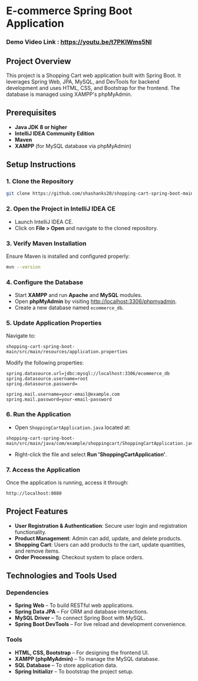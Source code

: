 # E-commerce Spring Boot Application

### Demo Video Link : https://youtu.be/t7PKlWms5NI

## Project Overview
This project is a Shopping Cart web application built with Spring Boot. It leverages Spring Web, JPA, MySQL, and DevTools for backend development and uses HTML, CSS, and Bootstrap for the frontend. The database is managed using XAMPP's phpMyAdmin.

## Prerequisites
- **Java JDK 8 or higher**
- **IntelliJ IDEA Community Edition**
- **Maven**
- **XAMPP** (for MySQL database via phpMyAdmin)

## Setup Instructions

### 1. Clone the Repository
```bash
git clone https://github.com/shashanks20/shopping-cart-spring-boot-main.git
```

### 2. Open the Project in IntelliJ IDEA CE
- Launch IntelliJ IDEA CE.
- Click on **File > Open** and navigate to the cloned repository.

### 3. Verify Maven Installation
Ensure Maven is installed and configured properly:
```bash
mvn --version
```

### 4. Configure the Database
- Start **XAMPP** and run **Apache** and **MySQL** modules.
- Open **phpMyAdmin** by visiting [http://localhost:3306/phpmyadmin](http://localhost:3306/phpmyadmin).
- Create a new database named `ecommerce_db`.

### 5. Update Application Properties
Navigate to:
```
shopping-cart-spring-boot-main/src/main/resources/application.properties
```
Modify the following properties:
```properties
spring.datasource.url=jdbc:mysql://localhost:3306/ecommerce_db
spring.datasource.username=root
spring.datasource.password=

spring.mail.username=your-email@example.com
spring.mail.password=your-email-password
```

### 6. Run the Application
- Open `ShoppingCartApplication.java` located at:
```
shopping-cart-spring-boot-main/src/main/java/com/example/shoppingcart/ShoppingCartApplication.java
```
- Right-click the file and select **Run 'ShoppingCartApplication'**.

### 7. Access the Application
Once the application is running, access it through:
```
http://localhost:8080
```

## Project Features
- **User Registration & Authentication**: Secure user login and registration functionality.
- **Product Management**: Admin can add, update, and delete products.
- **Shopping Cart**: Users can add products to the cart, update quantities, and remove items.
- **Order Processing**: Checkout system to place orders.

## Technologies and Tools Used
### Dependencies
- **Spring Web** – To build RESTful web applications.
- **Spring Data JPA** – For ORM and database interactions.
- **MySQL Driver** – To connect Spring Boot with MySQL.
- **Spring Boot DevTools** – For live reload and development convenience.

### Tools
- **HTML, CSS, Bootstrap** – For designing the frontend UI.
- **XAMPP (phpMyAdmin)** – To manage the MySQL database.
- **SQL Database** – To store application data.
- **Spring Initializr** – To bootstrap the project setup.

